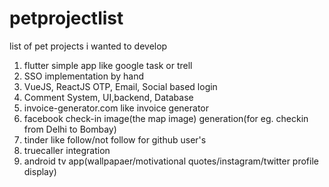 # petprojectlist
list of pet projects i wanted to develop

1. flutter simple app like google task or trell
2. SSO implementation by hand
3. VueJS, ReactJS OTP, Email, Social based login
4. Comment System, UI,backend, Database
5. invoice-generator.com like invoice generator
6. facebook check-in image(the map image) generation(for eg. checkin from Delhi to Bombay)
7. tinder like follow/not follow for github user's
8. truecaller integration
9. android tv app(wallpapaer/motivational quotes/instagram/twitter profile display)
